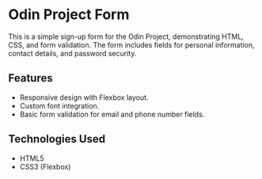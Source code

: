 # Odin Project Form

This is a simple sign-up form for the Odin Project, demonstrating HTML, CSS, and form validation. The form includes fields for personal information, contact details, and password security.

## Features

- Responsive design with Flexbox layout.
- Custom font integration.
- Basic form validation for email and phone number fields.

## Technologies Used

- HTML5
- CSS3 (Flexbox)
